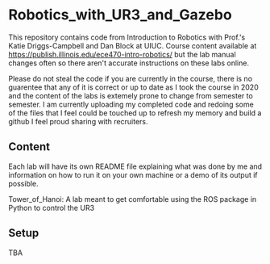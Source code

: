# Robotics_with_UR3_and_Gazebo
This repository contains code from Introduction to Robotics with Prof.'s Katie Driggs-Campbell and Dan Block at UIUC. Course content available at https://publish.illinois.edu/ece470-intro-robotics/ but the lab manual changes often so there aren't accurate instructions on these labs online.  

Please do not steal the code if you are currently in the course, there is no guarentee that any of it is correct or up to date as I took the course in 2020 and the content of the labs is extemely prone to change from semester to semester. I am currently uploading my completed code and redoing some of the files that I feel could be touched up to refresh my memory and build a github I feel proud sharing with recruiters.

## Content
Each lab will have its own README file explaining what was done by me and information on how to run it on your own machine or a demo of its output if possible.  
  
Tower_of_Hanoi: A lab meant to get comfortable using the ROS package in Python to control the UR3

## Setup
TBA
